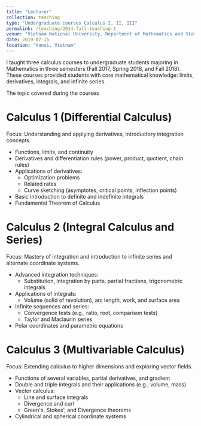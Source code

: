 ```yaml
---
title: "Lecturer"
collection: teaching
type: "Undergraduate courses Calculus I, II, III"
permalink: /teaching/2014-fall-teaching-1
venue: "Vietnam National University, Department of Mathematics and Statistics"
date: 2019-07-15
location: "Hanoi, Vietnam"
---
```

I taught three calculus courses to undergraduate students majoring in Mathematics in three semesters (Fall 2017, Spring 2018, and Fall 2018). These courses provided students with core mathematical knowledge: limits, derivatives, integrals, and infinite series.

The topic covered during the courses 

# Calculus 1 (Differential Calculus)
Focus: Understanding and applying derivatives, introductory integration concepts.

* Functions, limits, and continuity
* Derivatives and differentiation rules (power, product, quotient, chain rules)
* Applications of derivatives:
     * Optimization problems
     * Related rates
     * Curve sketching (asymptotes, critical points, inflection points)
* Basic introduction to definite and indefinite integrals
* Fundamental Theorem of Calculus


# Calculus 2 (Integral Calculus and Series)
Focus: Mastery of integration and introduction to infinite series and alternate coordinate systems.

* Advanced integration techniques:
     * Substitution, integration by parts, partial fractions, trigonometric integrals
* Applications of integrals:
     * Volume (solid of revolution), arc length, work, and surface area
* Infinite sequences and series:
     * Convergence tests (e.g., ratio, root, comparison tests)
     * Taylor and Maclaurin series
* Polar coordinates and parametric equations


# Calculus 3 (Multivariable Calculus)
Focus: Extending calculus to higher dimensions and exploring vector fields.

* Functions of several variables, partial derivatives, and gradient
* Double and triple integrals and their applications (e.g., volume, mass)
* Vector calculus:
     * Line and surface integrals
     * Divergence and curl
     * Green's, Stokes', and Divergence theorems
* Cylindrical and spherical coordinate systems
